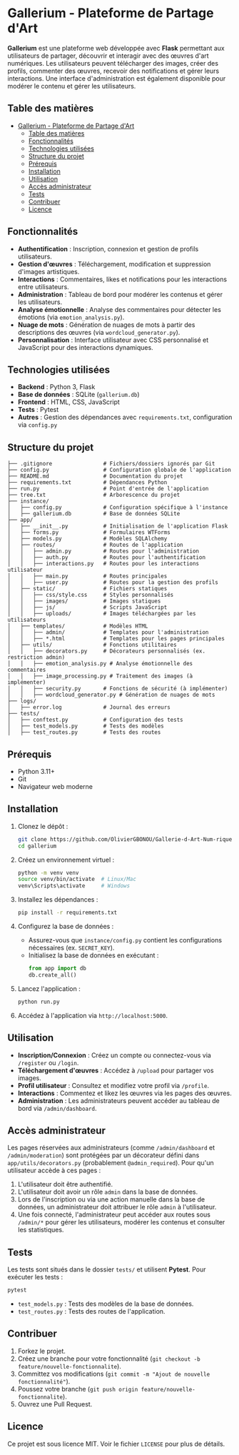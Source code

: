 # Gallerium - Plateforme de Partage d'Art

**Gallerium** est une plateforme web développée avec **Flask** permettant aux utilisateurs de partager, découvrir et interagir avec des œuvres d'art numériques. Les utilisateurs peuvent télécharger des images, créer des profils, commenter des œuvres, recevoir des notifications et gérer leurs interactions. Une interface d'administration est également disponible pour modérer le contenu et gérer les utilisateurs.

## Table des matières
- [Gallerium - Plateforme de Partage d'Art](#gallerium---plateforme-de-partage-dart)
  - [Table des matières](#table-des-matières)
  - [Fonctionnalités](#fonctionnalités)
  - [Technologies utilisées](#technologies-utilisées)
  - [Structure du projet](#structure-du-projet)
  - [Prérequis](#prérequis)
  - [Installation](#installation)
  - [Utilisation](#utilisation)
  - [Accès administrateur](#accès-administrateur)
  - [Tests](#tests)
  - [Contribuer](#contribuer)
  - [Licence](#licence)

## Fonctionnalités
- **Authentification** : Inscription, connexion et gestion de profils utilisateurs.
- **Gestion d'œuvres** : Téléchargement, modification et suppression d'images artistiques.
- **Interactions** : Commentaires, likes et notifications pour les interactions entre utilisateurs.
- **Administration** : Tableau de bord pour modérer les contenus et gérer les utilisateurs.
- **Analyse émotionnelle** : Analyse des commentaires pour détecter les émotions (via `emotion_analysis.py`).
- **Nuage de mots** : Génération de nuages de mots à partir des descriptions des œuvres (via `wordcloud_generator.py`).
- **Personnalisation** : Interface utilisateur avec CSS personnalisé et JavaScript pour des interactions dynamiques.

## Technologies utilisées
- **Backend** : Python 3, Flask
- **Base de données** : SQLite (`gallerium.db`)
- **Frontend** : HTML, CSS, JavaScript
- **Tests** : Pytest
- **Autres** : Gestion des dépendances avec `requirements.txt`, configuration via `config.py`

## Structure du projet
```
├── .gitignore                # Fichiers/dossiers ignorés par Git
├── config.py                 # Configuration globale de l'application
├── README.md                 # Documentation du projet
├── requirements.txt          # Dépendances Python
├── run.py                    # Point d'entrée de l'application
├── tree.txt                  # Arborescence du projet
├── instance/
│   ├── config.py             # Configuration spécifique à l'instance
│   ├── gallerium.db          # Base de données SQLite
├── app/
│   ├── __init__.py           # Initialisation de l'application Flask
│   ├── forms.py              # Formulaires WTForms
│   ├── models.py             # Modèles SQLAlchemy
│   ├── routes/               # Routes de l'application
│   │   ├── admin.py          # Routes pour l'administration
│   │   ├── auth.py           # Routes pour l'authentification
│   │   ├── interactions.py   # Routes pour les interactions utilisateur
│   │   ├── main.py           # Routes principales
│   │   ├── user.py           # Routes pour la gestion des profils
│   ├── static/               # Fichiers statiques
│   │   ├── css/style.css     # Styles personnalisés
│   │   ├── images/           # Images statiques
│   │   ├── js/               # Scripts JavaScript
│   │   ├── uploads/          # Images téléchargées par les utilisateurs
│   ├── templates/            # Modèles HTML
│   │   ├── admin/            # Templates pour l'administration
│   │   ├── *.html            # Templates pour les pages principales
│   ├── utils/                # Fonctions utilitaires
│   │   ├── decorators.py     # Décorateurs personnalisés (ex. restriction admin)
│   │   ├── emotion_analysis.py # Analyse émotionnelle des commentaires
│   │   ├── image_processing.py # Traitement des images (à implémenter)
│   │   ├── security.py       # Fonctions de sécurité (à implémenter)
│   │   ├── wordcloud_generator.py # Génération de nuages de mots
├── logs/
│   ├── error.log             # Journal des erreurs
├── tests/
│   ├── conftest.py           # Configuration des tests
│   ├── test_models.py        # Tests des modèles
│   ├── test_routes.py        # Tests des routes
```

## Prérequis
- Python 3.11+
- Git
- Navigateur web moderne

## Installation
1. Clonez le dépôt :
   ```bash
   git clone https://github.com/OlivierGBONOU/Gallerie-d-Art-Num-rique-avec-IA.git
   cd gallerium
   ```

2. Créez un environnement virtuel :
   ```bash
   python -m venv venv
   source venv/bin/activate  # Linux/Mac
   venv\Scripts\activate     # Windows
   ```

3. Installez les dépendances :
   ```bash
   pip install -r requirements.txt
   ```

4. Configurez la base de données :
   - Assurez-vous que `instance/config.py` contient les configurations nécessaires (ex. `SECRET_KEY`).
   - Initialisez la base de données en exécutant :
     ```python
     from app import db
     db.create_all()
     ```

5. Lancez l'application :
   ```bash
   python run.py
   ```

6. Accédez à l'application via `http://localhost:5000`.

## Utilisation
- **Inscription/Connexion** : Créez un compte ou connectez-vous via `/register` ou `/login`.
- **Téléchargement d'œuvres** : Accédez à `/upload` pour partager vos images.
- **Profil utilisateur** : Consultez et modifiez votre profil via `/profile`.
- **Interactions** : Commentez et likez les œuvres via les pages des œuvres.
- **Administration** : Les administrateurs peuvent accéder au tableau de bord via `/admin/dashboard`.

## Accès administrateur
Les pages réservées aux administrateurs (comme `/admin/dashboard` et `/admin/moderation`) sont protégées par un décorateur défini dans `app/utils/decorators.py` (probablement `@admin_required`). Pour qu'un utilisateur accède à ces pages :
1. L'utilisateur doit être authentifié.
2. L'utilisateur doit avoir un rôle `admin` dans la base de données.
3. Lors de l'inscription ou via une action manuelle dans la base de données, un administrateur doit attribuer le rôle `admin` à l'utilisateur.
4. Une fois connecté, l'administrateur peut accéder aux routes sous `/admin/*` pour gérer les utilisateurs, modérer les contenus et consulter les statistiques.

## Tests
Les tests sont situés dans le dossier `tests/` et utilisent **Pytest**. Pour exécuter les tests :
```bash
pytest
```
- `test_models.py` : Tests des modèles de la base de données.
- `test_routes.py` : Tests des routes de l'application.

## Contribuer
1. Forkez le projet.
2. Créez une branche pour votre fonctionnalité (`git checkout -b feature/nouvelle-fonctionnalite`).
3. Committez vos modifications (`git commit -m "Ajout de nouvelle fonctionnalité"`).
4. Poussez votre branche (`git push origin feature/nouvelle-fonctionnalite`).
5. Ouvrez une Pull Request.

## Licence
Ce projet est sous licence MIT. Voir le fichier `LICENSE` pour plus de détails.